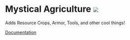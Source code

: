 # Mystical Agriculture  [![](http://cf.way2muchnoise.eu/full_246640_downloads.svg)](https://minecraft.curseforge.com/projects/mystical-agriculture) 

Adds Resource Crops, Armor, Tools, and other cool things!

[Documentation](https://mods.blakebr0.com/docs/mysticalagriculture)
